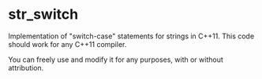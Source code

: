 str_switch
==========

Implementation of "switch-case" statements for strings in C++11.
This code should work for any C++11 compiler.

You can freely use and modify it for any purposes, with or without attribution.
